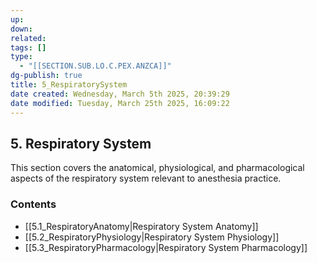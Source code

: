 ```yaml
---
up: 
down: 
related: 
tags: []
type:
  - "[[SECTION.SUB.LO.C.PEX.ANZCA]]"
dg-publish: true
title: 5_RespiratorySystem
date created: Wednesday, March 5th 2025, 20:39:29
date modified: Tuesday, March 25th 2025, 16:09:22
---
```


## 5. Respiratory System

This section covers the anatomical, physiological, and pharmacological aspects of the respiratory system relevant to anesthesia practice.

### Contents

- [[5.1_RespiratoryAnatomy|Respiratory System Anatomy]]
- [[5.2_RespiratoryPhysiology|Respiratory System Physiology]]
- [[5.3_RespiratoryPharmacology|Respiratory System Pharmacology]]
